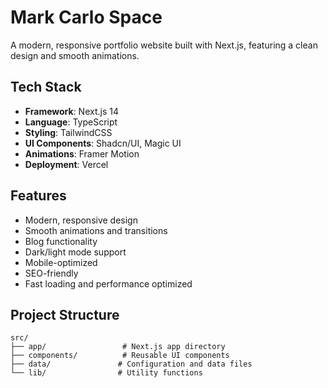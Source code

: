 # Mark Carlo Space

A modern, responsive portfolio website built with Next.js, featuring a clean design and smooth animations.

## Tech Stack

- **Framework**: Next.js 14
- **Language**: TypeScript
- **Styling**: TailwindCSS
- **UI Components**: Shadcn/UI, Magic UI
- **Animations**: Framer Motion
- **Deployment**: Vercel

## Features

- Modern, responsive design
- Smooth animations and transitions
- Blog functionality
- Dark/light mode support
- Mobile-optimized
- SEO-friendly
- Fast loading and performance optimized

## Project Structure

```
src/
├── app/                 # Next.js app directory
├── components/          # Reusable UI components
├── data/               # Configuration and data files
└── lib/                # Utility functions
```